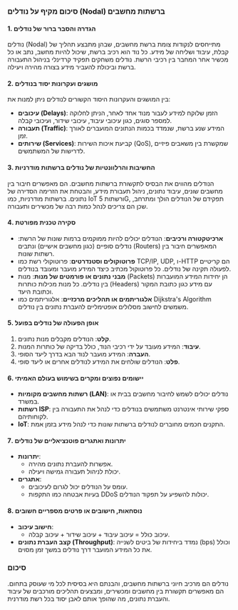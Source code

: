 ### סיכום מקיף על נודלים (Nodal) ברשתות מחשבים

#### 1. הגדרה והסבר ברור של נודלים
נודלים (Nodal) מתייחסים לנקודות צומת ברשת מחשבים, שבהן מתבצע תהליך של קבלת, עיבוד ושליחה של מידע. כל נוד הוא רכיב ברשת, שיכול להיות מחשב, נתב או כל מכשיר אחר המחבר בין רכיבי הרשת. נודלים משחקים תפקיד קרדינלי בניהול התעבורה ברשת וביכולת להעביר מידע בצורה מהירה ויעילה.

#### 2. מושגים ועקרונות יסוד בנודלים
בין המושגים והעקרונות היסוד הקשורים לנודלים ניתן למנות את:
- **עיכובים (Delays)**: הזמן שלוקח למידע לעבור מנוד אחד לאחר, הניתן לחלוקה למספר סוגים, כגון עיכובי עיבוד, עיכובי שידור, ועיכובי קבלה.
- **תעבורה (Traffic)**: המידע שנע ברשת, שנמדד בכמות הנתונים המועברים לאורך זמן.
- **שירותים (Services)**: קביעת איכות השירות (QoS), שמקשרת בין משאבים פיזיים לדרישות של המשתמשים.

#### 3. החשיבות והרלוונטיות של נודלים ברשתות מודרניות
הנודלים מהווים את הבסיס לתקשורת ברשתות מחשבים. הם מאפשרים חיבור בין מחשבים שונים, עיבוד נתונים, ניהול תעבורת מידע, והבטחת את הזרימה הסדירה של נתונים. ברשתות מודרניות, כמו IoT ורשתות 5G, תפקידם של הנודלים הולך ומתרחב, שכן הם צריכים לנהל כמות רבה של מכשירים ותעבורה.

#### 4. סקירה טכנית מפורטת
- **ארכיטקטורה ורכיבים**: הנודלים יכולים להיות ממוקמים ברמות שונות של הרשת: נודלים סופיים (כגון מחשבים אישיים) ונתבים (Routers) המאפשרים חיבור בין רשתות שונות.
- **פרוטוקולים וסטנדרטים**: פרוטוקולי רשת כמו TCP/IP, UDP, ו-HTTP הם קריטיים לפעולה תקינה של נודלים. כל פרוטוקול מכתיב כיצד המידע מועבר ומעובד בנודלים.
- **מבני נתונים או פורמטים של מנות**: מנות (Packets) הן יחידות המידע המועברות בין נודלים. כל מנות מכילות כותרות (Headers) עם מידע כגון כתובת המקור וכתובת היעד.
- **אלגוריתמים או תהליכים מרכזיים**: אלגוריתמים כמו Dijkstra's Algorithm משמשים לחישוב מסלולים אופטימליים להעברת נתונים בין נודלים.

#### 5. אופן הפעולה של נודלים בפועל
1. **קלט**: הנודלים מקבלים מנות נתונים.
2. **עיבוד**: המידע מעובד על ידי רכיבי הנוד, כולל בדיקה של כותרות המנות.
3. **העברה**: המידע מועבר לנוד הבא בדרך ליעד הסופי.
4. **פלט**: הנודלים שולחים את המידע לנודלים אחרים או ליעד סופי.

#### 6. יישומים נפוצים ומקרים בשימוש בעולם האמיתי
- **רשתות מחשבים מקומיות (LAN)**: נודלים יכולים לשמש לחיבור מחשבים בבית או במשרד.
- **רשתות ISP**: ספקי שירותי אינטרנט משתמשים בנודלים כדי לנהל את התעבורה בין לקוחותיהם.
- **IoT**: התקנים חכמים מחוברים לנודלים ברשתות שונות כדי לנהל מידע בזמן אמת.

#### 7. יתרונות ואתגרים פוטנציאליים של נודלים
- **יתרונות**: 
  - אפשרות להעברת נתונים מהירה.
  - יכולת לניהול תעבורה גמישה ויעילה.
- **אתגרים**:
  - עומס על הנודלים יכול לגרום לעיכובים.
  - בעיות אבטחה כמו התקפות DDoS יכולות להשפיע על תפקוד הנודלים.

#### 8. נוסחאות, חישובים או פרטים מספריים חשובים
- **חישוב עיכוב**: 
  - עיכוב כולל = עיכוב עיבוד + עיכוב שידור + עיכוב קבלה.
- **קצב העברת נתונים (Throughput)**: נמדד ביחידות של ביטים לשנייה (bps) וכולל את כל המידע המועבר דרך נודלים במשך זמן מסוים.

### סיכום
נודלים הם מרכיב חיוני ברשתות מחשבים, והבנתם היא בסיסית לכל מי שעוסק בתחום. הם מאפשרים תקשורת בין מחשבים ומכשירים, ומבצעים תהליכים מורכבים של עיבוד והעברת נתונים, מה שהופך אותם לאבן יסוד בכל רשת מודרנית.